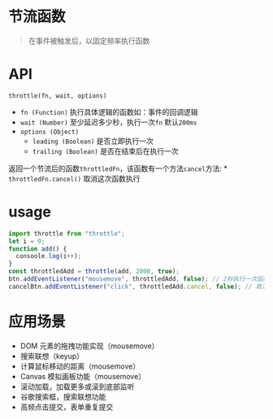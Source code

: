 # 节流函数

> 在事件被触发后，以固定频率执行函数

# API
`throttle(fn, wait, options)`
  * `fn (Function)` 执行具体逻辑的函数如：事件的回调逻辑
  * `wait (Number)` 至少延迟多少秒，执行一次`fn` 默认`200ms`
  * `options (Object)` 
    * `leading (Boolean)` 是否立即执行一次
    * `trailing (Boolean)` 是否在结束后在执行一次

返回一个节流后的函数`throttledFn`，该函数有一个方法`cancel`方法:
    * `throttledFn.cancel()` 取消这次函数执行
# usage
```typescript
import throttle from "throttle";
let i = 0;
function add() {
  consoole.log(i++);
}
const throttledAdd = throttle(add, 2000, true);
btn.addEventListener("mousemove", throttledAdd, false); // 2秒执行一次函数
cancelBtn.addEventListener("click", throttledAdd.cancel, false); // 取消后续的函数执行

```
# 应用场景
  * DOM 元素的拖拽功能实现（mousemove）
  * 搜索联想（keyup）
  * 计算鼠标移动的距离（mousemove）
  * Canvas 模拟画板功能（mousemove）
  * 滚动加载，加载更多或滚到底部监听
  * 谷歌搜索框，搜索联想功能
  * 高频点击提交，表单重复提交
 